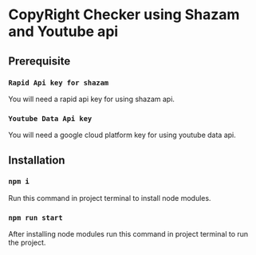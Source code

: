 # CopyRight Checker using Shazam and Youtube api


## Prerequisite

### `Rapid Api key for shazam`

You will need a rapid api key for using shazam api.

### `Youtube Data Api key`

You will need a google cloud platform key for using youtube data api.

## Installation

### `npm i`

Run this command in project terminal to install node modules.

### `npm run start`

After installing node modules run this command in project terminal to run the project.
